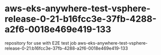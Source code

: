 # aws-eks-anywhere-test-vsphere-release-0-21-b16fcc3e-37fb-4288-a2f6-0018e469e419-133
repository for use with E2E test job aws-eks-anywhere-test-vsphere-release-0-21:b16fcc3e-37fb-4288-a2f6-0018e469e419-133
